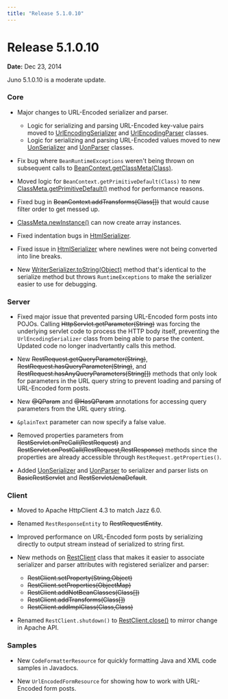 ```yaml
---
title: "Release 5.1.0.10"
---
```


# Release 5.1.0.10

**Date:** Dec 23, 2014

Juno 5.1.0.10 is a moderate update.

### Core

- Major changes to URL-Encoded serializer and parser.
  - Logic for serializing and parsing URL-Encoded key-value pairs moved to [UrlEncodingSerializer](API_DOCS/org/apache/juneau/urlencoding/UrlEncodingSerializer.html) and [UrlEncodingParser](API_DOCS/org/apache/juneau/urlencoding/UrlEncodingParser.html) classes.
  - Logic for serializing and parsing URL-Encoded values moved to new [UonSerializer](API_DOCS/org/apache/juneau/uon/UonSerializer.html) and [UonParser](API_DOCS/org/apache/juneau/uon/UonParser.html) classes.

- Fix bug where `BeanRuntimeExceptions` weren't being thrown on subsequent calls to [BeanContext.getClassMeta(Class)](API_DOCS/org/apache/juneau/BeanContext.html#getClassMeta(Class)).

- Moved logic for `BeanContext.getPrimitiveDefault(Class)` to new [ClassMeta.getPrimitiveDefault()](API_DOCS/org/apache/juneau/ClassMeta.html#getPrimitiveDefault()) method for performance reasons.

- Fixed bug in ~~BeanContext.addTransforms(Class[])~~ that would cause filter order to get messed up.

- [ClassMeta.newInstance()](API_DOCS/org/apache/juneau/ClassMeta.html#newInstance()) can now create array instances.

- Fixed indentation bugs in [HtmlSerializer](API_DOCS/org/apache/juneau/html/HtmlSerializer.html).

- Fixed issue in [HtmlSerializer](API_DOCS/org/apache/juneau/html/HtmlSerializer.html) where newlines were not being converted into line breaks.

- New [WriterSerializer.toString(Object)](API_DOCS/org/apache/juneau/serializer/WriterSerializer.html#toString(Object)) method that's identical to the serialize method but throws `RuntimeExceptions` to make the serializer easier to use for debugging.

### Server

- Fixed major issue that prevented parsing URL-Encoded form posts into POJOs.
  Calling ~~HttpServlet.getParameter(String)~~ was forcing the underlying servlet code to process the HTTP body itself,
  preventing the `UrlEncodingSerializer` class from being able to parse the content.
  Updated code no longer inadvertantly calls this method.

- New ~~RestRequest.getQueryParameter(String)~~, ~~RestRequest.hasQueryParameter(String)~~, and ~~RestRequest.hasAnyQueryParameters(String[])~~ methods that only look for parameters in the URL query string to prevent loading and parsing of URL-Encoded form posts.

- New ~~@QParam~~ and ~~@HasQParam~~ annotations for accessing query parameters from the URL query string.

- `&plainText` parameter can now specify a false value.

- Removed properties parameters from ~~RestServlet.onPreCall(RestRequest)~~ and ~~RestServlet.onPostCall(RestRequest,RestResponse)~~ methods since the properties are already accessible through `RestRequest.getProperties()`.

- Added [UonSerializer](API_DOCS/org/apache/juneau/uon/UonSerializer.html) and [UonParser](API_DOCS/org/apache/juneau/uon/UonParser.html) to serializer and parser lists on  ~~BasicRestServlet~~ and  ~~RestServletJenaDefault~~.

### Client

- Moved to Apache HttpClient 4.3 to match Jazz 6.0.

- Renamed `RestResponseEntity` to  ~~RestRequestEntity~~.

- Improved performance on URL-Encoded form posts by serializing directly to output stream instead of serialized to string first.

- New methods on [RestClient](API_DOCS/oajrc/RestClient.html) class that makes it easier to associate serializer and parser attributes with registered serializer and parser:
  - ~~RestClient.setProperty(String,Object)~~
  - ~~RestClient.setProperties(ObjectMap)~~
  - ~~RestClient.addNotBeanClasses(Class[])~~
  - ~~RestClient.addTransforms(Class[])~~
  - ~~RestClient.addImplClass(Class,Class)~~

- Renamed `RestClient.shutdown()` to [RestClient.close()](API_DOCS/oajrc/RestClient.html#close()) to mirror change in Apache API.

### Samples

- New `CodeFormatterResource` for quickly formatting Java and XML code samples in Javadocs.

- New `UrlEncodedFormResource` for showing how to work with URL-Encoded form posts.